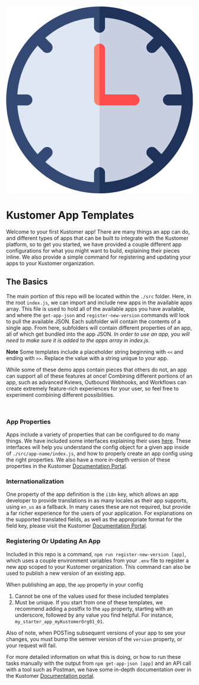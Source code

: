<p align="center">
  <img src="./assets/clock.png" alt="Timer"/>
</p>

# Kustomer App Templates

Welcome to your first Kustomer app! There are many things an app can do, and different types of apps that can be built to integrate with the Kustomer platform, so to get you started, we have provided a couple different app configurations for what you might want to build, explaining their pieces inline. We also provide a simple command for registering and updating your apps to your Kustomer organization.

## The Basics

The main portion of this repo will be located within the `./src` folder. Here, in the root `index.js`, we can import and include new apps in the available apps array. This file is used to hold all of the available apps you have available, and where the `get-app-json` and `register-new-version` commands will look to pull the available JSON. Each subfolder will contain the contents of a single app. From here, subfolders will contain different properties of an app, all of which get bundled into the app JSON. *In order to use an app, you will need to make sure it is added to the apps array in index.js*.

**Note** Some templates include a placeholder string beginning with `<<` and ending with `>>`. Replace the value with a string unique to your app.

While some of these demo apps contain pieces that others do not, an app can support all of these features at once! Combining different portions of an app, such as advanced Kviews, Outbound Webhooks, and Workflows can create extremely feature-rich experiences for your user, so feel free to experiment combining different possibilities.

<br />


### App Properties

Apps include a variety of properties that can be configured to do many things. We have included some interfaces explaining their uses [here](./_docs/fields.md). These interfaces will help you understand the config object for a given app inside of `./src/app-name/index.js`, and how to properly create an app config using the right properties. We also have a more in-depth version of these properties in the Kustomer [Documentation Portal](http://developer.kustomer.com/kustomer-apps-platform/docs/creating-your-first-app).

### Internationalization

One property of the app definition is the `i18n` key, which allows an app developer to provide translations in as many locales as their app supports, using `en_us` as a fallback. In many cases these are not required, but provide a far richer experience for the users of your application. For explanations on the supported translated fields, as well as the appropriate format for the field key, please visit the Kustomer [Documentation Portal](https://developer.kustomer.com/kustomer-apps-platform/docs/internationalization).

### Registering Or Updating An App

Included in this repo is a command, `npm run register-new-version [app]`, which uses a couple environment variables from your `.env` file to register a new app scoped to your Kustomer organization. This command can also be used to publish a new version of an existing app. 

When publishing an app, the `app` property in your config
1. Cannot be one of the values used for these included templates
2. Must be unique. If you start from one of these templates, we recommend adding a postfix to the `app` property, starting with an underscore, followed by any value you find helpful. For instance, `my_starter_app_myKustomerOrg01_01`.

Also of note, when POSTing subsequent versions of your app to see your changes, you must bump the semver version of the `version` property, or your request will fail.

For more detailed information on what this is doing, or how to run these tasks manually with the output from `npm get-app-json [app]` and an API call with a tool such as Postman, we have some in-depth documentation over in the Kustomer [Documentation portal](https://developer.kustomer.com/kustomer-apps-platform/docs/registering-and-updating-apps).